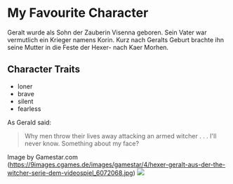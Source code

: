 # My Favourite Character

Geralt wurde als Sohn der Zauberin Visenna geboren. Sein Vater war vermutlich ein Krieger namens Korin. Kurz nach Geralts Geburt brachte ihn seine Mutter in die Feste der Hexer- nach Kaer Morhen.

## Character Traits
* loner
* brave
* silent
* fearless

As Gerald said:

> Why men throw their lives away attacking an armed witcher . . . I'll never know. Something about my face?

Image by Gamestar.com (https://9images.cgames.de/images/gamestar/4/hexer-geralt-aus-der-the-witcher-serie-dem-videospiel_6072068.jpg)
<img src="https://9images.cgames.de/images/gamestar/4/hexer-geralt-aus-der-the-witcher-serie-dem-videospiel_6072068.jpg" />
